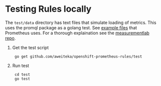 # Testing Rules locally

The `test/data` directory has text files that simulate loading of metrics. This uses the promql package as a golang test. See [example files](https://github.com/prometheus/prometheus/tree/master/promql/testdata) that Prometheus uses. For a thorough explaination see the [measurementlab repo](https://github.com/m-lab/prometheus-support/tree/master/cmd/query_tester#test-format).

1. Get the test script

        go get github.com/aweiteka/openshift-prometheus-rules/test
1. Run test

        cd test
        go test

